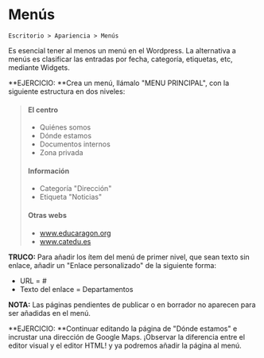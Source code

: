 # Menús

```
Escritorio > Apariencia > Menús
```

Es esencial tener al menos un menú en el Wordpress. La alternativa a menús es clasificar las entradas por fecha, categoría, etiquetas, etc, mediante Widgets.

**EJERCICIO: **Crea un menú, llámalo "MENU PRINCIPAL", con la siguiente estructura en dos niveles:

> #### El centro
>
> * Quiénes somos
> * Dónde estamos
> * Documentos internos
> * Zona privada
>
> #### Información
>
> * Categoría "Dirección"
> * Etiqueta "Noticias"
>
> #### Otras webs
>
> * www.educaragon.org
> * www.catedu.es

**TRUCO:** Para añadir los ítem del menú de primer nivel, que sean texto sin enlace, añadir un "Enlace personalizado" de la siguiente forma:

* URL = \#
* Texto del enlace = Departamentos

**NOTA:** Las páginas pendientes de publicar o en borrador no aparecen para ser añadidas en el menú.

**EJERCICIO: **Continuar editando la página de "Dónde estamos" e incrustar una dirección de Google Maps.  ¡Observar la diferencia entre el editor visual y el editor HTML! y ya podremos añadir la página al menú.

